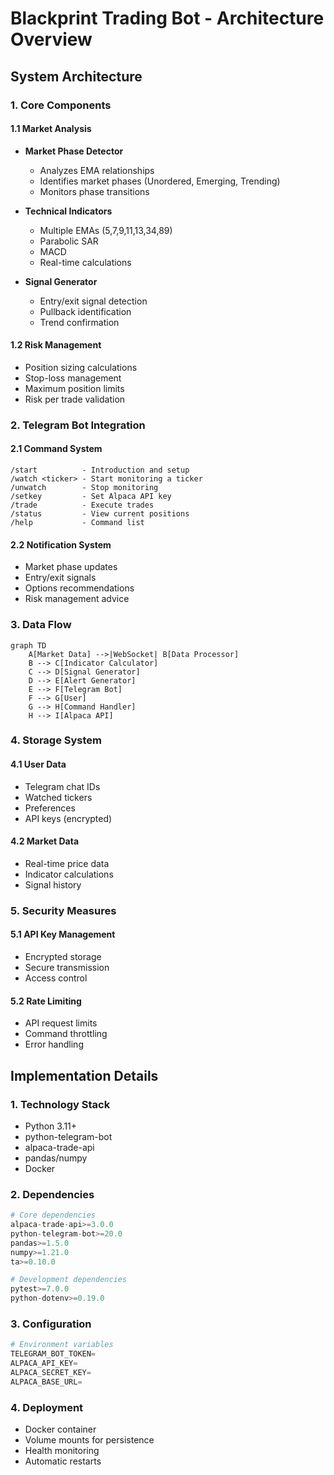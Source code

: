 # Blackprint Trading Bot - Architecture Overview

## System Architecture

### 1. Core Components

#### 1.1 Market Analysis
- **Market Phase Detector**
  - Analyzes EMA relationships
  - Identifies market phases (Unordered, Emerging, Trending)
  - Monitors phase transitions

- **Technical Indicators**
  - Multiple EMAs (5,7,9,11,13,34,89)
  - Parabolic SAR
  - MACD
  - Real-time calculations

- **Signal Generator**
  - Entry/exit signal detection
  - Pullback identification
  - Trend confirmation

#### 1.2 Risk Management
- Position sizing calculations
- Stop-loss management
- Maximum position limits
- Risk per trade validation

### 2. Telegram Bot Integration

#### 2.1 Command System
```
/start          - Introduction and setup
/watch <ticker> - Start monitoring a ticker
/unwatch        - Stop monitoring
/setkey         - Set Alpaca API key
/trade          - Execute trades
/status         - View current positions
/help           - Command list
```

#### 2.2 Notification System
- Market phase updates
- Entry/exit signals
- Options recommendations
- Risk management advice

### 3. Data Flow

```mermaid
graph TD
    A[Market Data] -->|WebSocket| B[Data Processor]
    B --> C[Indicator Calculator]
    C --> D[Signal Generator]
    D --> E[Alert Generator]
    E --> F[Telegram Bot]
    F --> G[User]
    G --> H[Command Handler]
    H --> I[Alpaca API]
```

### 4. Storage System

#### 4.1 User Data
- Telegram chat IDs
- Watched tickers
- Preferences
- API keys (encrypted)

#### 4.2 Market Data
- Real-time price data
- Indicator calculations
- Signal history

### 5. Security Measures

#### 5.1 API Key Management
- Encrypted storage
- Secure transmission
- Access control

#### 5.2 Rate Limiting
- API request limits
- Command throttling
- Error handling

## Implementation Details

### 1. Technology Stack
- Python 3.11+
- python-telegram-bot
- alpaca-trade-api
- pandas/numpy
- Docker

### 2. Dependencies
```python
# Core dependencies
alpaca-trade-api>=3.0.0
python-telegram-bot>=20.0
pandas>=1.5.0
numpy>=1.21.0
ta>=0.10.0

# Development dependencies
pytest>=7.0.0
python-dotenv>=0.19.0
```

### 3. Configuration
```python
# Environment variables
TELEGRAM_BOT_TOKEN=
ALPACA_API_KEY=
ALPACA_SECRET_KEY=
ALPACA_BASE_URL=
```

### 4. Deployment
- Docker container
- Volume mounts for persistence
- Health monitoring
- Automatic restarts
